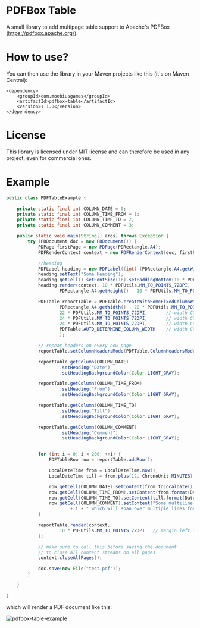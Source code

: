 # PDFBox Table

A small library to add multipage table support to Apache's PDFBox (https://pdfbox.apache.org/).

# How to use?
You can then use the library in your Maven projects like this (it's on Maven Central):

    <dependency>
        <groupId>com.moebiusgames</groupId>
        <artifactId>pdfbox-table</artifactId>
        <version>1.1.0</version>
    </dependency>

# License
This library is licensed under MIT license and can therefore be used in any project, even
for commercial ones.

# Example
```java
public class PDFTableExample {

    private static final int COLUMN_DATE = 0;
    private static final int COLUMN_TIME_FROM = 1;
    private static final int COLUMN_TIME_TO = 2;
    private static final int COLUMN_COMMENT = 3;

    public static void main(String[] args) throws Exception {
        try (PDDocument doc = new PDDocument()) {
            PDPage firstPage = new PDPage(PDRectangle.A4);
            PDFRenderContext context = new PDFRenderContext(doc, firstPage);

            //heading
            PDFLabel heading = new PDFLabel((int) (PDRectangle.A4.getWidth() - 40));
            heading.setText("Some Heading");
            heading.getCell().setFontSize(16).setPaddingBottom(10 * PDFUtils.MM_TO_POINTS_72DPI);
            heading.render(context, 10 * PDFUtils.MM_TO_POINTS_72DPI,
                    PDRectangle.A4.getHeight() - 10 * PDFUtils.MM_TO_POINTS_72DPI);

            PDFTable reportTable = PDFTable.createWithSomeFixedColumnWidths(
                    PDRectangle.A4.getWidth() - 20 * PDFUtils.MM_TO_POINTS_72DPI, // full A4 width minus 20mm margin
                    22 * PDFUtils.MM_TO_POINTS_72DPI,       // width COLUMN_DATE
                    24 * PDFUtils.MM_TO_POINTS_72DPI,       // width COLUMN_TIME_FROM
                    24 * PDFUtils.MM_TO_POINTS_72DPI,       // width COLUMN_TIME_TO
                    PDFTable.AUTO_DETERMINE_COLUMN_WIDTH    // width COLUMN_COMMENT uses the rest that is available
                    );

            // repeat headers on every new page
            reportTable.setColumnHeadersMode(PDFTable.ColumnHeadersMode.COLUMN_HEADERS_ON_EVERY_PAGE);

            reportTable.getColumn(COLUMN_DATE)
                    .setHeading("Date")
                    .setHeadingBackgroundColor(Color.LIGHT_GRAY);

            reportTable.getColumn(COLUMN_TIME_FROM)
                    .setHeading("From")
                    .setHeadingBackgroundColor(Color.LIGHT_GRAY);

            reportTable.getColumn(COLUMN_TIME_TO)
                    .setHeading("Till")
                    .setHeadingBackgroundColor(Color.LIGHT_GRAY);

            reportTable.getColumn(COLUMN_COMMENT)
                    .setHeading("Comment")
                    .setHeadingBackgroundColor(Color.LIGHT_GRAY);


            for (int i = 0; i < 200; ++i) {
                PDFTableRow row = reportTable.addRow();

                LocalDateTime from = LocalDateTime.now();
                LocalDateTime till = from.plus(12, ChronoUnit.MINUTES);

                row.getCell(COLUMN_DATE).setContent(from.toLocalDate().format(DateTimeFormatter.ISO_DATE));
                row.getCell(COLUMN_TIME_FROM).setContent(from.format(DateTimeFormatter.ISO_LOCAL_TIME));
                row.getCell(COLUMN_TIME_TO).setContent(till.format(DateTimeFormatter.ISO_LOCAL_TIME));
                row.getCell(COLUMN_COMMENT).setContent("Some multiline comment for line number "
                        + i + " which will span over multiple lines for sure");
            }

            reportTable.render(context,
                    10 * PDFUtils.MM_TO_POINTS_72DPI   // margin left of 10mm
            );

            // make sure to call this before saving the document
            // to close all content streams on all pages
            context.closeAllPages();

            doc.save(new File("test.pdf"));
        }

    }

}
```

which will render a PDF document like this:

![pdfbox-table-example](https://moebiusgames.com/files/external/github/pdfbox-table-example2.png)